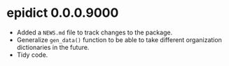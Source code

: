 # epidict 0.0.0.9000

* Added a `NEWS.md` file to track changes to the package.
* Generalize `gen_data()` function to be able to take different organization
  dictionaries in the future.
* Tidy code. 
